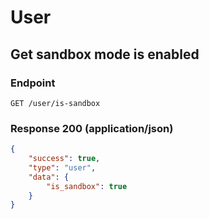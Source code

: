 # User

## Get sandbox mode is enabled

### Endpoint

`GET /user/is-sandbox`

### Response 200 (application/json)

```json
{
    "success": true,
    "type": "user",
    "data": {
        "is_sandbox": true
    }
}
```
